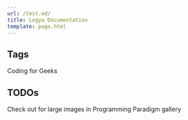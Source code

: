```yaml
---
url: /test.md/
title: Logya Documentation
template: page.html
---
```


## Tags
Coding for Geeks

## TODOs

Check out for large images in Programming Paradigm gallery

